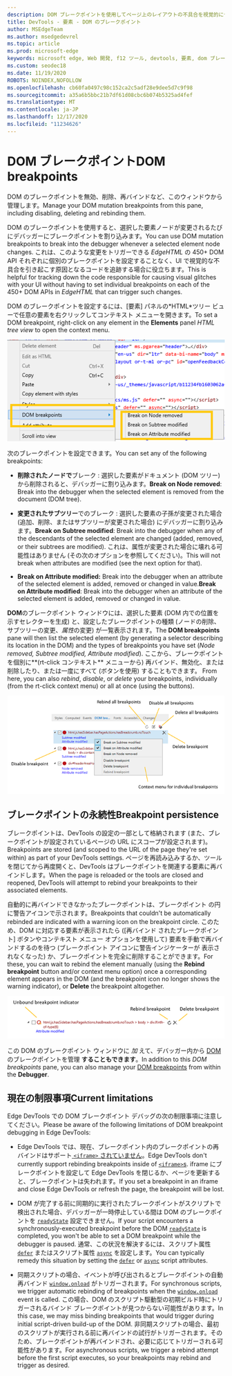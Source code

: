 ```yaml
---
description: DOM ブレークポイントを使用してページ上のレイアウトの不具合を視覚的にデバッグする
title: DevTools - 要素 - DOM のブレークポイント
author: MSEdgeTeam
ms.author: msedgedevrel
ms.topic: article
ms.prod: microsoft-edge
keywords: microsoft edge, Web 開発, f12 ツール, devtools, 要素, dom ブレークポイント, dom の変更
ms.custom: seodec18
ms.date: 11/19/2020
ROBOTS: NOINDEX,NOFOLLOW
ms.openlocfilehash: cb60fa0497c98c152ca2c5adf28e9dee5d7c9f98
ms.sourcegitcommit: a35a6b5bbc21b7df61d08cbc6b074b5325ad4fef
ms.translationtype: MT
ms.contentlocale: ja-JP
ms.lasthandoff: 12/17/2020
ms.locfileid: "11234626"
---
```

# <span data-ttu-id="efde6-104">DOM ブレークポイント</span><span class="sxs-lookup"><span data-stu-id="efde6-104">DOM breakpoints</span></span>

<span data-ttu-id="efde6-105">DOM のブレークポイントを無効、削除、再バインドなど、このウィンドウから管理します。</span><span class="sxs-lookup"><span data-stu-id="efde6-105">Manage your DOM mutation breakpoints from this pane, including disabling, deleting and rebinding them.</span></span>

<span data-ttu-id="efde6-106">DOM のブレークポイントを使用すると、選択した要素ノードが変更されるたびにデバッガーにブレークポイントを割り込みます。</span><span class="sxs-lookup"><span data-stu-id="efde6-106">You can use DOM mutation breakpoints to break into the debugger whenever a selected element node changes.</span></span> <span data-ttu-id="efde6-107">これは、このような変更をトリガーできる *EdgeHTML* の 450+ DOM API それぞれに個別のブレークポイントを設定することなく、UI で視覚的な不具合を引き起こす原因となるコードを追跡する場合に役立ちます。</span><span class="sxs-lookup"><span data-stu-id="efde6-107">This is helpful for tracking down the code responsible for causing visual glitches with your UI without having to set individual breakpoints on each of the 450+ DOM APIs in *EdgeHTML* that can trigger such changes.</span></span> 

<span data-ttu-id="efde6-108">DOM のブレークポイントを設定するには、[要素] パネルの\*HTML\*ツリー ビューで任意の要素を右クリックしてコンテキスト メニューを開きます。</span><span class="sxs-lookup"><span data-stu-id="efde6-108">To set a DOM breakpoint, right-click on any element in the **Elements** panel *HTML tree view* to open the context menu.</span></span>

![DOM ブレークポイントのコンテキスト メニュー](../media/elements_dom_breakpoints_contextmenu.png)

<span data-ttu-id="efde6-110">次のブレークポイントを設定できます。</span><span class="sxs-lookup"><span data-stu-id="efde6-110">You can set any of the following breakpoints:</span></span>

 - <span data-ttu-id="efde6-111">**削除されたノードで**ブレーク : 選択した要素がドキュメント (DOM ツリー) から削除されると、デバッガーに割り込みます。</span><span class="sxs-lookup"><span data-stu-id="efde6-111">**Break on Node removed**: Break into the debugger when the selected element is removed from the document (DOM tree).</span></span>

 - <span data-ttu-id="efde6-112">**変更されたサブツリー**でのブレーク : 選択した要素の子孫が変更された場合 (追加、削除、またはサブツリーが変更された場合) にデバッガーに割り込みます。</span><span class="sxs-lookup"><span data-stu-id="efde6-112">**Break on Subtree modified**: Break into the debugger when any of the descendants of the selected element are changed (added, removed, or their subtrees are modified).</span></span> <span data-ttu-id="efde6-113">これは、属性が変更された場合に壊れる可能性はありません (その次のオプションを参照してください)。</span><span class="sxs-lookup"><span data-stu-id="efde6-113">This will not break when attributes are modified (see the next option for that).</span></span>

 - <span data-ttu-id="efde6-114">**Break on Attribute modified:** Break into the debugger when an attribute of the selected element is added, removed or changed in value.</span><span class="sxs-lookup"><span data-stu-id="efde6-114">**Break on Attribute modified**: Break into the debugger when an attribute of the selected element is added, removed or changed in value.</span></span>

<span data-ttu-id="efde6-115">**DOM**のブレークポイント ウィンドウには、選択した要素 (DOM 内での位置を示すセレクターを生成) と、設定したブレークポイントの種類 (ノードの削除、サブツリーの変更、*属性*の変更) が一覧表示されます。</span><span class="sxs-lookup"><span data-stu-id="efde6-115">The **DOM breakpoints** pane will then list the selected element (by generating a selector describing its location in the DOM) and the types of breakpoints you have set (*Node removed, Subtree modified, Attribute modified*).</span></span> <span data-ttu-id="efde6-116">ここから、ブレークポイントを個別に**(rt-click コンテキスト** メニューから) 再バインド、無効化、または削除したり、または一度にすべて (ボタンを使用) することもできます。 </span><span class="sxs-lookup"><span data-stu-id="efde6-116">From here, you can also *rebind*, *disable*, or *delete* your breakpoints, individually (from the rt-click context menu) or all at once (using the buttons).</span></span>

![[DOM ブレークポイント] ウィンドウ](../media/elements_dom_breakpoints.png)

## <span data-ttu-id="efde6-118">ブレークポイントの永続性</span><span class="sxs-lookup"><span data-stu-id="efde6-118">Breakpoint persistence</span></span>

<span data-ttu-id="efde6-119">ブレークポイントは、DevTools の設定の一部として格納されます (また、ブレークポイントが設定されているページの URL にスコープが設定されます)。</span><span class="sxs-lookup"><span data-stu-id="efde6-119">Breakpoints are stored (and scoped to the URL of the page they're set within) as part of your DevTools settings.</span></span> <span data-ttu-id="efde6-120">ページを再読み込みするか、ツールを閉じてから再度開くと、DevTools はブレークポイントを関連する要素に再バインドします。</span><span class="sxs-lookup"><span data-stu-id="efde6-120">When the page is reloaded or the tools are closed and reopened, DevTools will attempt to rebind your breakpoints to their associated elements.</span></span>

<span data-ttu-id="efde6-121">自動的に再バインドできなかったブレークポイントは、ブレークポイント の円に警告アイコンで示されます。</span><span class="sxs-lookup"><span data-stu-id="efde6-121">Breakpoints that couldn't be automatically rebinded are indicated with a warning icon on the breakpoint circle.</span></span> <span data-ttu-id="efde6-122">このため、DOM に対応する要素が表示されたら ([再バインド されたブレークポイント] ボタンやコンテキスト メニュー オプションを使用して) 要素を手動で再バインドするのを待つ (ブレークポイント アイコンに警告インジケーターが 表示されなくなった) か、ブレークポイントを完全に削除することができます。</span><span class="sxs-lookup"><span data-stu-id="efde6-122">For these, you can wait to rebind the element manually (using the **Rebind breakpoint** button and/or context menu option) once a corresponding element appears in the DOM (and the breakpoint icon no longer shows the warning indicator), or **Delete** the breakpoint altogether.</span></span>

![非受信ブレークポイント インジケーター](../media/elements_dom_breakpoint_unbound.png)

<span data-ttu-id="efde6-124">この DOM のブレークポイント ウィンドウに *加* えて、デバッガー内から [DOM](../debugger.md#dom-breakpoints) のブレークポイントを管理 **することもできます**。</span><span class="sxs-lookup"><span data-stu-id="efde6-124">In addition to this *DOM breakpoints* pane, you can also manage your [DOM breakpoints](../debugger.md#dom-breakpoints) from within the **Debugger**.</span></span>

## <span data-ttu-id="efde6-125">現在の制限事項</span><span class="sxs-lookup"><span data-stu-id="efde6-125">Current limitations</span></span>

<span data-ttu-id="efde6-126">Edge DevTools での DOM ブレークポイント デバッグの次の制限事項に注意してください。</span><span class="sxs-lookup"><span data-stu-id="efde6-126">Please be aware of the following limitations of DOM breakpoint debugging in Edge DevTools:</span></span>

- <span data-ttu-id="efde6-127">Edge DevTools では、現在、ブレークポイント内のブレークポイントの再バインドはサポート[ `<iframe>` されていません](https://developer.mozilla.org/docs/Web/HTML/Element/iframe)。</span><span class="sxs-lookup"><span data-stu-id="efde6-127">Edge DevTools don't currently support rebinding breakpoints inside of [`<iframe>`s](https://developer.mozilla.org/docs/Web/HTML/Element/iframe).</span></span> <span data-ttu-id="efde6-128">iframe にブレークポイントを設定して Edge DevTools を閉じるか、ページを更新すると、ブレークポイントは失われます。</span><span class="sxs-lookup"><span data-stu-id="efde6-128">If you set a breakpoint in an iframe and close Edge DevTools or refresh the page, the breakpoint will be lost.</span></span>

- <span data-ttu-id="efde6-129">DOM が完了する前に同期的に実行されたブレークポイントがスクリプトで検出された場合、デバッガーが一時停止している間は DOM のブレークポイントを [`readyState`](https://developer.mozilla.org/docs/Web/API/Document/readyState) 設定できません。</span><span class="sxs-lookup"><span data-stu-id="efde6-129">If your script encounters a synchronously-executed breakpoint before the DOM [`readyState`](https://developer.mozilla.org/docs/Web/API/Document/readyState) is completed, you won't be able to set a DOM breakpoint while the debugger is paused.</span></span> <span data-ttu-id="efde6-130">通常、この状況を解決するには、スクリプト属性 [`defer`](https://developer.mozilla.org/docs/Web/HTML/Element/script#Attributes) またはスクリプト属性 [`async`](https://developer.mozilla.org/docs/Web/HTML/Element/script#Attributes) を設定します。</span><span class="sxs-lookup"><span data-stu-id="efde6-130">You can typically remedy this situation by setting the [`defer`](https://developer.mozilla.org/docs/Web/HTML/Element/script#Attributes) or [`async`](https://developer.mozilla.org/docs/Web/HTML/Element/script#Attributes) script attributes.</span></span>

- <span data-ttu-id="efde6-131">同期スクリプトの場合、イベントが呼び出されるとブレークポイントの自動再バインド [`window.onload`](https://developer.mozilla.org/docs/Web/API/GlobalEventHandlers/onload) がトリガーされます。</span><span class="sxs-lookup"><span data-stu-id="efde6-131">For synchronous scripts, we trigger automatic rebinding of breakpoints when the [`window.onload`](https://developer.mozilla.org/docs/Web/API/GlobalEventHandlers/onload) event is called.</span></span> <span data-ttu-id="efde6-132">この場合、DOM のスクリプト駆動型の初期ビルド時にトリガーされるバインド ブレークポイントが見つからない可能性があります。</span><span class="sxs-lookup"><span data-stu-id="efde6-132">In this case, we may miss binding breakpoints that would trigger during initial script-driven build-up of the DOM.</span></span> <span data-ttu-id="efde6-133">非同期スクリプトの場合、最初のスクリプトが実行される前に再バインドの試行がトリガーされます。そのため、ブレークポイントが再バインドされ、必要に応じてトリガーされる可能性があります。</span><span class="sxs-lookup"><span data-stu-id="efde6-133">For asynchronous scripts, we trigger a rebind attempt before the first script executes, so your breakpoints may rebind and trigger as desired.</span></span>
